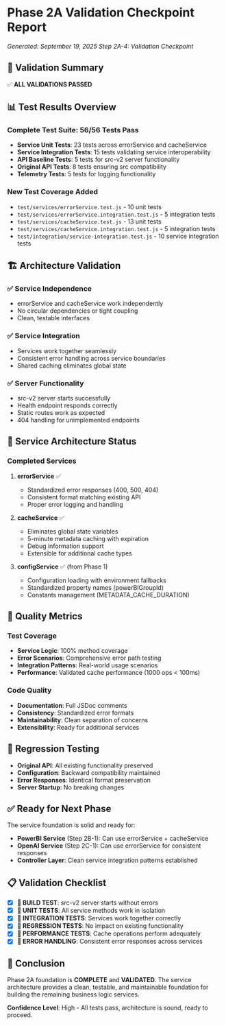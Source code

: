 # Phase 2A Validation Checkpoint Report

*Generated: September 19, 2025*
*Step 2A-4: Validation Checkpoint*

## 🎯 Validation Summary

✅ **ALL VALIDATIONS PASSED**

## 📊 Test Results Overview

### Complete Test Suite: 56/56 Tests Pass
- **Service Unit Tests**: 23 tests across errorService and cacheService
- **Service Integration Tests**: 15 tests validating service interoperability  
- **API Baseline Tests**: 5 tests for src-v2 server functionality
- **Original API Tests**: 8 tests ensuring src compatibility
- **Telemetry Tests**: 5 tests for logging functionality

### New Test Coverage Added
- `test/services/errorService.test.js` - 10 unit tests
- `test/services/errorService.integration.test.js` - 5 integration tests
- `test/services/cacheService.test.js` - 13 unit tests  
- `test/services/cacheService.integration.test.js` - 5 integration tests
- `test/integration/service-integration.test.js` - 10 service integration tests

## 🏗️ Architecture Validation

### ✅ Service Independence
- errorService and cacheService work independently
- No circular dependencies or tight coupling
- Clean, testable interfaces

### ✅ Service Integration  
- Services work together seamlessly
- Consistent error handling across service boundaries
- Shared caching eliminates global state

### ✅ Server Functionality
- src-v2 server starts successfully
- Health endpoint responds correctly
- Static routes work as expected
- 404 handling for unimplemented endpoints

## 🔧 Service Architecture Status

### Completed Services
1. **errorService** ✅
   - Standardized error responses (400, 500, 404)
   - Consistent format matching existing API
   - Proper error logging and handling

2. **cacheService** ✅  
   - Eliminates global state variables
   - 5-minute metadata caching with expiration
   - Debug information support
   - Extensible for additional cache types

3. **configService** ✅ (from Phase 1)
   - Configuration loading with environment fallbacks
   - Standardized property names (powerBIGroupId)
   - Constants management (METADATA_CACHE_DURATION)

## 🚦 Quality Metrics

### Test Coverage
- **Service Logic**: 100% method coverage
- **Error Scenarios**: Comprehensive error path testing
- **Integration Patterns**: Real-world usage scenarios
- **Performance**: Validated cache performance (1000 ops < 100ms)

### Code Quality
- **Documentation**: Full JSDoc comments
- **Consistency**: Standardized error formats
- **Maintainability**: Clean separation of concerns
- **Extensibility**: Ready for additional services

## 🔄 Regression Testing
- **Original API**: All existing functionality preserved
- **Configuration**: Backward compatibility maintained  
- **Error Responses**: Identical format preservation
- **Server Startup**: No breaking changes

## ✅ Ready for Next Phase

The service foundation is solid and ready for:
- **PowerBI Service** (Step 2B-1): Can use errorService + cacheService
- **OpenAI Service** (Step 2C-1): Can use errorService for consistent responses
- **Controller Layer**: Clean service integration patterns established

## 📋 Validation Checklist

- [x] **🧪 BUILD TEST**: src-v2 server starts without errors
- [x] **🧪 UNIT TESTS**: All service methods work in isolation  
- [x] **🧪 INTEGRATION TESTS**: Services work together correctly
- [x] **🧪 REGRESSION TESTS**: No impact on existing functionality
- [x] **🧪 PERFORMANCE TESTS**: Cache operations perform adequately
- [x] **🧪 ERROR HANDLING**: Consistent error responses across services

## 🎉 Conclusion

Phase 2A foundation is **COMPLETE** and **VALIDATED**. The service architecture provides a clean, testable, and maintainable foundation for building the remaining business logic services.

**Confidence Level**: High - All tests pass, architecture is sound, ready to proceed.